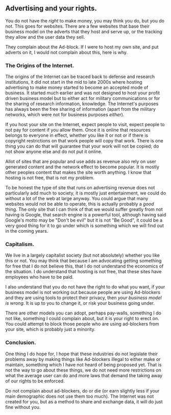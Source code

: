 ## Advertising and your rights.

You do not have the *right* to make money, you may think you do, but you do
not. This goes for websites. There are a few websites that base their business
model on the adverts that they host and serve up, or the tracking they allow
and the user data they sell. 

They complain about the Ad-block. If I were to host my own site, and put adverts
on it, I would not complain about this, here is why.

### The Origins of the Internet.

The origins of the Internet can be traced back to defense and research
institutions, it did not start in the mid to late 2000s where hosting
advertising to make money started to become an accepted mode of business. 
It started much earlier and was not designed to host
your profit driven business model but to either act for military communications
or for the sharing of research information, knowledge. The Internet's purposes
has always been the free sharing of information (apart from the military
networks, which were not for business purposes *either*).

If you host your site on the Internet, expect people to visit, expect people to
not pay for content if you allow them. Once it is online that resources belongs
to everyone in effect, whether you like it or not or if there is copyright
restrictions on that work people will copy that work. There is one thing you can
do that will guarantee that your work will not be copied; do not show anyone
else and do not put it online.

Allot of sites that are popular and use adds as revenue also rely on user
generated content and the network effect to become popular. It is mostly other
peoples content that makes the site worth anything. I know that hosting is not
free, that is not my problem.

To be honest the type of site that runs on advertising revenue does not
particularly add much to society, it is mostly just entertainment, we could do
without a lot of the web at large anyway. You could argue that many websites
would not be able to operate, this is actually probably a *good* thing. The only
site that I can think of that we would suffer greatly from not having is Google,
that search engine is a powerful tool, although having said Google's motto may
be "Don't be evil" but it is not "Be Good", it could be a very good thing for 
it to go under which is something which we will find out in the coming years.

### Capitalism.

We live in a largely capitalist society (but not absolutely) whether you like
this or not. You may think that because I am advocating getting something for
free that I do not believe this, that I do not understand the economics of the
situation. I do understand that hosting is not free, that these sites have
employees who have to be paid.

I also understand that you do not have the right to do what you want, if your
business model is not working out because people are using Ad-blockers and they
are using tools to protect their privacy, then *your business model is wrong*. It
is up to you to change it, or risk your business going under.

There are other models you can adopt, perhaps pay-walls, something I do not
like, something I could complain about, but it is your right to erect on. You
could attempt to block those people who are using ad-blockers from your site,
which is probably just a minority.


### Conclusion.

One thing I do hope for, I hope that these industries do not legislate their
problems away by making things like Ad-blockers illegal to either make or
maintain, something which I have not heard of being proposed yet. That is not
the way to go about these things, we do not need more restrictions on what the
average user can do and more laws that demand the taking away of our rights to
be enforced.

Do not complain about ad-blockers, do or die (or earn slightly less if your main
demographic does not use them too much). The Internet was not created for you,
but as a method to share and exchange data, it will do just fine without you.


